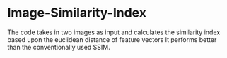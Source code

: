 # Image-Similarity-Index
The code takes in two images as input and calculates the similarity index based upon the euclidean distance of feature vectors
It performs better than the conventionally used SSIM.
